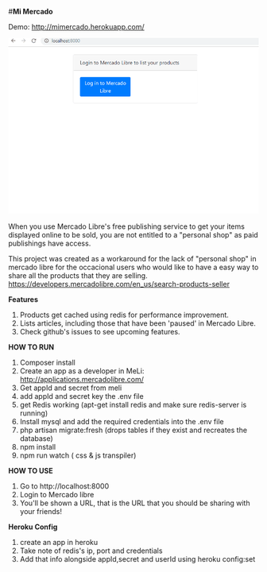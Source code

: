 #**Mi Mercado**

Demo: http://mimercado.herokuapp.com/


![](demo.gif)

When you use Mercado Libre's free publishing service to get your items
displayed online to be sold, you are not entitled to a "personal shop" as paid publishings have access.


This project was created as a workaround for the lack of "personal shop" in mercado libre 
for the occacional users who would like to have a easy way to share all the products that they are selling. 
https://developers.mercadolibre.com/en_us/search-products-seller


**Features**
1. Products get cached using redis for performance improvement.
2. Lists articles, including those that have been 'paused' in Mercado Libre.
3. Check github's issues to see upcoming features.

**HOW TO RUN**

1. Composer install
2. Create an app as a developer in MeLi: http://applications.mercadolibre.com/
3. Get appId and secret from meli
6. add appId and secret key the .env file
7. get Redis working (apt-get install redis and make sure redis-server is running)
8. Install mysql and add the required credentials into the .env file
9. php artisan migrate:fresh (drops tables if they exist and recreates the database)
10. npm install
11. npm run watch ( css & js transpiler)

**HOW TO USE**

1. Go to http://localhost:8000
2. Login to Mercado libre
3. You'll be shown a URL, that is the URL that you should be sharing with your friends!

**Heroku Config**
1. create an app in heroku
2. Take note of redis's ip, port and credentials
3. Add that info alongside appId,secret and userId using heroku config:set





